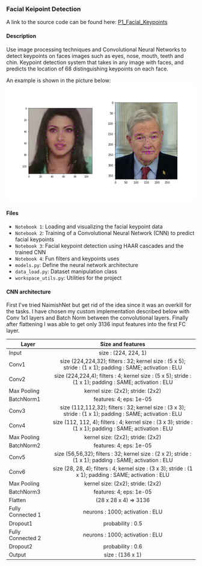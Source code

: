 ### Facial Keipoint Detection

A link to the source code can be found here:
[P1_Facial_Keypoints](https://github.com/vnegreanu/UCCV/tree/master/01_Facial_Keypoints)

#### Description

Use image processing techniques and Convolutional Neural Networks to detect keypoints on faces images such as eyes, nose, mouth, teeth and chin.
Keypoint detection system that takes in any image with faces, and predicts the location of 68 distinguishing keypoints on each face.

An example is shown in the picture below:
![Example image](local_images/key_pts_example.png)

#### Files
* `Notebook 1`: Loading and visualizing the facial keypoint data
* `Notebook 2`: Training of a Convolutional Neural Network (CNN) to predict facial keypoints
* `Notebook 3`: Facial keypoint detection using HAAR cascades and the trained CNN
* `Notebook 4`: Fun filters and keypoints uses
* `models.py`: Define the neural network architecture
* `data_load.py`: Dataset manipulation class
* `workspace_utils.py`: Utilities for the project


#### CNN architecture

First I've tried NaimishNet but get rid of the idea since it was an overkill for the tasks. I have chosen my custom implementation described below with Conv 1x1 layers and Batch Norm between the convolutional layers. Finally after flattening I was able to get only 3136 input features into the first FC layer.

| Layer             | Size and  features   | 
| -------------     |:--------------------:| 
| Input             | size : (224, 224, 1) | 
| Conv1             | size (224,224,32); filters : 32; kernel size : (5 x 5); stride : (1 x 1); padding : SAME; activation : ELU |
| Conv2             | size (224,224,4); filters : 4; kernel size : (5 x 5); stride : (1 x 1); padding : SAME; activation : ELU | 
| Max Pooling       | kernel size: (2x2); stride: (2x2) |
| BatchNorm1	    | features: 4; eps: 1e-05 |
| Conv3             | size (112,112,32); filters : 32; kernel size : (3 x 3); stride : (1 x 1); padding : SAME; activation : ELU |
| Conv4             | size (112, 112, 4); filters : 4; kernel size : (3 x 3); stride : (1 x 1); padding : SAME; activation : ELU |   
| Max Pooling       | kernel size: (2x2); stride: (2x2) |
| BatchNorm2        | features: 4; eps: 1e-05 |
| Conv5             | size (56,56,32); filters : 32; kernel size : (2 x 2); stride : (1 x 1); padding : SAME; activation : ELU |
| Conv6             | size (28, 28, 4); filters : 4; kernel size : (3 x 3); stride : (1 x 1); padding : SAME; activation : ELU |   
| Max Pooling       | kernel size: (2x2); stride: (2x2) |
| BatchNorm3        | features: 4; eps: 1e-05 |
| Flatten 	    | (28 x 28 x 4) => 3136 |
| Fully Connected 1 | neurons : 1000; activation : ELU |
| Dropout1 	    | probability : 0.5 |
| Fully Connected 2 | neurons : 1000; activation : ELU |
| Dropout2 	    | probability : 0.6|
| Output 	    | size : (136 x 1) |

